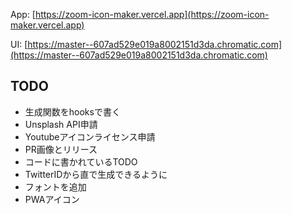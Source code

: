 App: [https://zoom-icon-maker.vercel.app](https://zoom-icon-maker.vercel.app)

UI: [https://master--607ad529e019a8002151d3da.chromatic.com](https://master--607ad529e019a8002151d3da.chromatic.com)

## TODO

- 生成関数をhooksで書く
- Unsplash API申請
- Youtubeアイコンライセンス申請
- PR画像とリリース
- コードに書かれているTODO
- TwitterIDから直で生成できるように
- フォントを追加
- PWAアイコン
